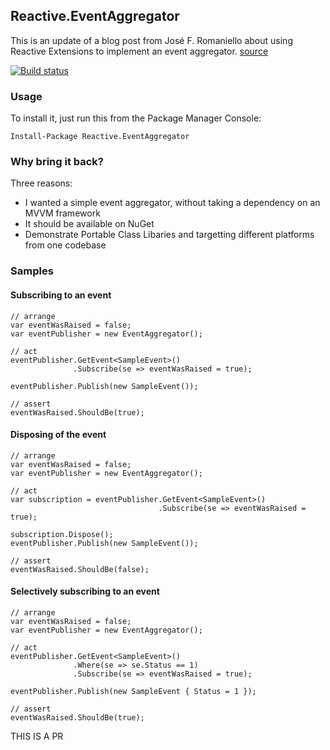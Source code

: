 ﻿## Reactive.EventAggregator

This is an update of a blog post from José F. Romaniello about using Reactive Extensions to implement an event aggregator. [source](http://joseoncode.com/2010/04/29/event-aggregator-with-reactive-extensions/)

[![Build status](https://ci.appveyor.com/api/projects/status/b0yt9pn5njghikr2)](https://ci.appveyor.com/project/shiftkey/reactive-eventaggregator)

### Usage

To install it, just run this from the Package Manager Console:

    Install-Package Reactive.EventAggregator

### Why bring it back?

Three reasons:

 - I wanted a simple event aggregator, without taking a dependency on an MVVM framework
 - It should be available on NuGet
 - Demonstrate Portable Class Libaries and targetting different platforms from one codebase

### Samples

#### Subscribing to an event

    // arrange
    var eventWasRaised = false;
    var eventPublisher = new EventAggregator();

    // act
    eventPublisher.GetEvent<SampleEvent>()
                  .Subscribe(se => eventWasRaised = true);

    eventPublisher.Publish(new SampleEvent());
    
    // assert
    eventWasRaised.ShouldBe(true);

#### Disposing of the event

	// arrange
    var eventWasRaised = false;
    var eventPublisher = new EventAggregator();

    // act
    var subscription = eventPublisher.GetEvent<SampleEvent>()
                                     .Subscribe(se => eventWasRaised = true);

    subscription.Dispose();
    eventPublisher.Publish(new SampleEvent());

    // assert
    eventWasRaised.ShouldBe(false);

#### Selectively subscribing to an event

    // arrange
    var eventWasRaised = false;
    var eventPublisher = new EventAggregator();

    // act
    eventPublisher.GetEvent<SampleEvent>()
                  .Where(se => se.Status == 1)
                  .Subscribe(se => eventWasRaised = true);

    eventPublisher.Publish(new SampleEvent { Status = 1 });

    // assert
    eventWasRaised.ShouldBe(true);


THIS IS A PR

